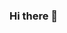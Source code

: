 ### Hi there 👋

<!--
**qiaojy19/qiaojy19** is a ✨ _special_ ✨ repository because its `README.md` (this file) appears on your GitHub profile.

[![Qiao's GitHub stats](https://github-readme-stats.vercel.app/api?username=qiaojy19&count_private=true&show_icons=true)](https://github.com/qiaojy19/github-readme-stats)
[![Top Languages](https://github-readme-stats.vercel.app/api/top-langs/?username=qiaojy19&layout=compact&hide=javascript)](https://github.com/qiaojy19/github-readme-stats)

[![Qiao's github stats](https://github-readme-stats.vercel.app/api?username=qiaojy19 "![Anurag's github stats")](https://github.com/qiaojy19/github-readme-stats)




Here are some ideas to get you started:

- 🔭 I’m currently working on ...
- 🌱 I’m currently learning ...
- 👯 I’m looking to collaborate on ...
- 🤔 I’m looking for help with ...
- 💬 Ask me about ...
- 📫 How to reach me: ...
- 😄 Pronouns: ...
- ⚡ Fun fact: ...
-->
